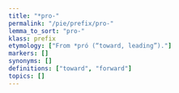 ```yaml
---
title: "*pro-"
permalink: "/pie/prefix/pro-"
lemma_to_sort: "pro-"
klass: prefix
etymology: ["From *pró (“toward, leading”)."]
markers: []
synonyms: []
definitions: ["toward", "forward"]
topics: []
---
```

